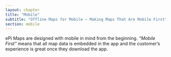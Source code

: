 ```yaml
---
layout: chapter
title: "Mobile"
subtitle: "Offline Maps for Mobile — Making Maps That Are Mobile First"
section: mobile
---
```



ePi Maps are designed with mobile in mind from the beginning. *“Mobile First”* means that all map data is embedded in the app and the customer’s experience is great once they download the app.
